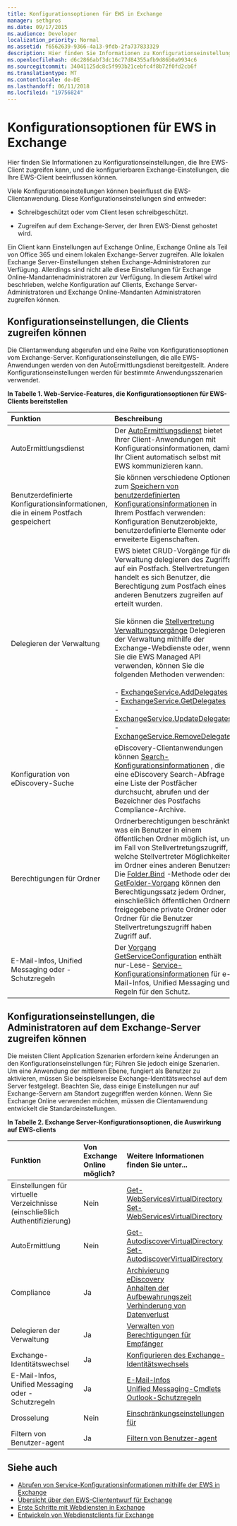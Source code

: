 ```yaml
---
title: Konfigurationsoptionen für EWS in Exchange
manager: sethgros
ms.date: 09/17/2015
ms.audience: Developer
localization_priority: Normal
ms.assetid: f6562639-9366-4a13-9fdb-2fa737833329
description: Hier finden Sie Informationen zu Konfigurationseinstellungen, die Ihre EWS-Client zugreifen kann, und die konfigurierbaren Exchange-Einstellungen, die Ihre EWS-Client beeinflussen können.
ms.openlocfilehash: d6c2866abf3dc16c77d84355afb9d86b0a9934c6
ms.sourcegitcommit: 34041125dc8c5f993b21cebfc4f8b72f0fd2cb6f
ms.translationtype: MT
ms.contentlocale: de-DE
ms.lasthandoff: 06/11/2018
ms.locfileid: "19756824"
---
```

# <a name="configuration-options-for-ews-in-exchange"></a>Konfigurationsoptionen für EWS in Exchange

Hier finden Sie Informationen zu Konfigurationseinstellungen, die Ihre EWS-Client zugreifen kann, und die konfigurierbaren Exchange-Einstellungen, die Ihre EWS-Client beeinflussen können. 
  
Viele Konfigurationseinstellungen können beeinflusst die EWS-Clientanwendung. Diese Konfigurationseinstellungen sind entweder: 
  
- Schreibgeschützt oder vom Client lesen schreibgeschützt.
    
- Zugreifen auf dem Exchange-Server, der Ihren EWS-Dienst gehostet wird.
    
Ein Client kann Einstellungen auf Exchange Online, Exchange Online als Teil von Office 365 und einem lokalen Exchange-Server zugreifen. Alle lokalen Exchange Server-Einstellungen stehen Exchange-Administratoren zur Verfügung. Allerdings sind nicht alle diese Einstellungen für Exchange Online-Mandantenadministratoren zur Verfügung. In diesem Artikel wird beschrieben, welche Konfiguration auf Clients, Exchange Server-Administratoren und Exchange Online-Mandanten Administratoren zugreifen können.
  
## <a name="configuration-settings-that-clients-can-access"></a>Konfigurationseinstellungen, die Clients zugreifen können

Die Clientanwendung abgerufen und eine Reihe von Konfigurationsoptionen vom Exchange-Server. Konfigurationseinstellungen, die alle EWS-Anwendungen werden von den AutoErmittlungsdienst bereitgestellt. Andere Konfigurationseinstellungen werden für bestimmte Anwendungsszenarien verwendet. 
  
**In Tabelle 1. Web-Service-Features, die Konfigurationsoptionen für EWS-Clients bereitstellen**

|**Funktion**|**Beschreibung**|
|:-----|:-----|
|AutoErmittlungsdienst  <br/> |Der [AutoErmittlungsdienst](autodiscover-for-exchange.md) bietet Ihrer Client-Anwendungen mit Konfigurationsinformationen, damit Ihr Client automatisch selbst mit EWS kommunizieren kann.  <br/> |
|Benutzerdefinierte Konfigurationsinformationen, die in einem Postfach gespeichert  <br/> |Sie können verschiedene Optionen zum [Speichern von benutzerdefinierten Konfigurationsinformationen](persistent-application-settings-in-ews-in-exchange.md) in Ihrem Postfach verwenden: Konfiguration Benutzerobjekte, benutzerdefinierte Elemente oder erweiterte Eigenschaften.  <br/> |
|Delegieren der Verwaltung  <br/> | EWS bietet CRUD-Vorgänge für die Verwaltung delegieren des Zugriffs auf ein Postfach. Stellvertretungen handelt es sich Benutzer, die Berechtigung zum Postfach eines anderen Benutzers zugreifen auf erteilt wurden.<br/><br/>  Sie können die [Stellvertretung Verwaltungsvorgänge](http://msdn.microsoft.com/en-us/library/bb409286%28v=exchg.150%29.aspx#bk_delegate_management) Delegieren der Verwaltung mithilfe der Exchange-Webdienste oder, wenn Sie die EWS Managed API verwenden, können Sie die folgenden Methoden verwenden:<br/><br/>- [ExchangeService.AddDelegates](http://msdn.microsoft.com/en-us/library/microsoft.exchange.webservices.data.exchangeservice.adddelegates%28v=exchg.80%29.aspx) <br/>- [ExchangeService.GetDelegates](http://msdn.microsoft.com/en-us/library/microsoft.exchange.webservices.data.exchangeservice.getdelegates%28v=exchg.80%29.aspx) <br/>- [ExchangeService.UpdateDelegates](http://msdn.microsoft.com/en-us/library/microsoft.exchange.webservices.data.exchangeservice.updatedelegates%28v=exchg.80%29.aspx) <br/>- [ExchangeService.RemoveDelegates](http://msdn.microsoft.com/en-us/library/microsoft.exchange.webservices.data.exchangeservice.removedelegates%28v=exchg.80%29.aspx) <br/> |
|Konfiguration von eDiscovery-Suche  <br/> |eDiscovery-Clientanwendungen können [Search-Konfigurationsinformationen](http://msdn.microsoft.com/library/8a54a6dc-110c-4972-a8bc-5ddb43c4b857%28Office.15%29.aspx) , die eine eDiscovery Search-Abfrage eine Liste der Postfächer durchsucht, abrufen und der Bezeichner des Postfachs Compliance-Archive.  <br/> |
|Berechtigungen für Ordner  <br/> |Ordnerberechtigungen beschränkt, was ein Benutzer in einem öffentlichen Ordner möglich ist, und im Fall von Stellvertretungszugriff, welche Stellvertreter Möglichkeiten im Ordner eines anderen Benutzers. Die [Folder.Bind](http://msdn.microsoft.com/en-us/library/microsoft.exchange.webservices.data.folder.bind%28v=exchg.80%29.aspx) -Methode oder der [GetFolder-Vorgang](http://msdn.microsoft.com/library/355bcf93-dc71-4493-b177-622afac5fdb9%28Office.15%29.aspx) können den Berechtigungssatz jedem Ordner, einschließlich öffentlichen Ordnern, freigegebene private Ordner oder Ordner für die Benutzer Stellvertretungszugriff haben Zugriff auf.  <br/> |
|E-Mail-Infos, Unified Messaging oder -Schutzregeln  <br/> |Der [Vorgang GetServiceConfiguration](http://msdn.microsoft.com/library/070cbfe5-325a-4955-8e4a-8230ea0459a7%28Office.15%29.aspx) enthält nur-Lese- [Service-Konfigurationsinformationen](how-to-get-service-configuration-information-by-using-ews-in-exchange.md) für e-Mail-Infos, Unified Messaging und Regeln für den Schutz.  <br/> |
   
## <a name="configuration-settings-that-administrators-can-access-on-the-exchange-server"></a>Konfigurationseinstellungen, die Administratoren auf dem Exchange-Server zugreifen können

Die meisten Client Application Szenarien erfordern keine Änderungen an den Konfigurationseinstellungen für; Führen Sie jedoch einige Szenarien. Um eine Anwendung der mittleren Ebene, fungiert als Benutzer zu aktivieren, müssen Sie beispielsweise Exchange-Identitätswechsel auf dem Server festgelegt. Beachten Sie, dass einige Einstellungen nur auf Exchange-Servern am Standort zugegriffen werden können. Wenn Sie Exchange Online verwenden möchten, müssen die Clientanwendung entwickelt die Standardeinstellungen.
  
**In Tabelle 2. Exchange Server-Konfigurationsoptionen, die Auswirkung auf EWS-clients**

|**Funktion**|**Von Exchange Online möglich?**|**Weitere Informationen finden Sie unter...**|
|:-----|:-----|:-----|
|Einstellungen für virtuelle Verzeichnisse (einschließlich Authentifizierung)  <br/> |Nein  <br/> |[Get-WebServicesVirtualDirectory](http://technet.microsoft.com/en-us/library/aa998810%28v=exchg.150%29.aspx) <br/> [Set-WebServicesVirtualDirectory](http://technet.microsoft.com/en-us/library/aa997233%28v=exchg.150%29.aspx) <br/> |
|AutoErmittlung  <br/> |Nein  <br/> |[Get-AutodiscoverVirtualDirectory](http://technet.microsoft.com/en-us/library/aa996819%28v=exchg.150%29.aspx) <br/> [Set-AutodiscoverVirtualDirectory](http://technet.microsoft.com/en-us/library/aa998601%28v=exchg.150%29.aspx) <br/> |
|Compliance  <br/> |Ja  <br/> |[Archivierung](http://technet.microsoft.com/en-us/library/dd979800%28v=exchg.150%29.aspx) <br/> [eDiscovery](http://technet.microsoft.com/en-us/library/dd298021%28v=exchg.150%29.aspx) <br/> [Anhalten der Aufbewahrungszeit](http://technet.microsoft.com/en-us/library/dd335168%28v=exchg.150%29.aspx) <br/> [Verhinderung von Datenverlust](http://technet.microsoft.com/en-us/library/jj150527%28v=exchg.150%29.aspx) <br/> |
|Delegieren der Verwaltung  <br/> |Ja  <br/> |[Verwalten von Berechtigungen für Empfänger](http://technet.microsoft.com/en-us/library/jj919240%28v=exchg.150%29.aspx) <br/> |
|Exchange-Identitätswechsel  <br/> |Ja  <br/> |[Konfigurieren des Exchange-Identitätswechsels](http://msdn.microsoft.com/en-us/library/bb204095%28EXCHG.140%29.aspx) <br/> |
|E-Mail-Infos, Unified Messaging oder -Schutzregeln  <br/> |Ja  <br/> |[E-Mail-Infos](http://technet.microsoft.com/en-us/library/jj649091%28v=exchg.150%29.aspx) <br/> [Unified Messaging-Cmdlets](http://technet.microsoft.com/en-us/library/aa997665%28v=exchg.150%29.aspx) <br/> [Outlook-Schutzregeln](http://technet.microsoft.com/en-us/library/dd638178%28v=exchg.150%29.aspx) <br/> |
|Drosselung  <br/> |Nein  <br/> |[Einschränkungseinstellungen für](ews-throttling-in-exchange.md) <br/> |
|Filtern von Benutzer-agent  <br/> |Ja  <br/> |[Filtern von Benutzer-agent](how-to-control-access-to-ews-in-exchange.md) <br/> |
   
## <a name="see-also"></a>Siehe auch

- [Abrufen von Service-Konfigurationsinformationen mithilfe der EWS in Exchange](how-to-get-service-configuration-information-by-using-ews-in-exchange.md)
- [Übersicht über den EWS-Cliententwurf für Exchange](ews-client-design-overview-for-exchange.md)   
- [Erste Schritte mit Webdiensten in Exchange](start-using-web-services-in-exchange.md)   
- [Entwickeln von Webdienstclients für Exchange](develop-web-service-clients-for-exchange.md)
    

